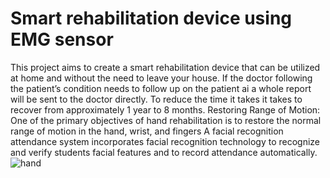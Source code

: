 # Smart rehabilitation device using EMG sensor
This project aims to create a smart rehabilitation device that can be utilized at home
and without the need to leave your house.
If the doctor following the patient’s condition needs to follow up on the patient ai a
whole report will be sent to the doctor directly.
To reduce the time it takes it takes to recover from approximately 1 year to 8 months.
Restoring Range of Motion: One of the primary objectives of hand rehabilitation is to
restore the normal range of motion in the hand, wrist, and fingers
A facial recognition attendance system incorporates facial recognition technology to recognize and verify students facial features and to record attendance automatically. 
![hand](https://github.com/engabdallahassem/Face-Recognition-for-school-management-System-/assets/40050556/cc36f9e6-8853-4b09-91f9-ed48bcb47db4)
